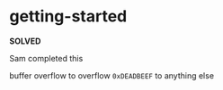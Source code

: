 # getting-started

**SOLVED**

Sam completed this

buffer overflow to overflow `0xDEADBEEF` to anything else

